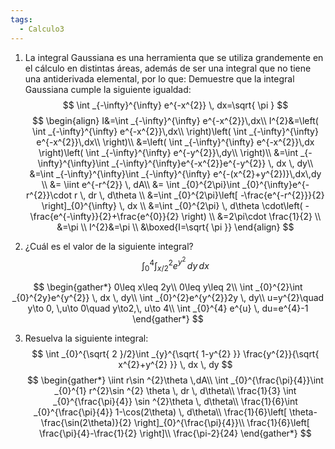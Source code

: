 ```yaml
---
tags:
  - Calculo3
---
```

1. La integral Gaussiana es una herramienta que se utiliza grandemente en el cálculo en distintas áreas, además de ser una integral que no tiene una antiderivada elemental, por lo que: Demuestre que la integral Gaussiana cumple la siguiente igualdad:
$$
\int _{-\infty}^{\infty} e^{-x^{2}} \, dx=\sqrt{ \pi } 
$$
$$
\begin{align}
I&=\int _{-\infty}^{\infty} e^{-x^{2}}\,dx\\
I^{2}&=\left( \int _{-\infty}^{\infty} e^{-x^{2}}\,dx\\ \right)\left( \int _{-\infty}^{\infty} e^{-x^{2}}\,dx\\ \right)\\
&=\left( \int _{-\infty}^{\infty} e^{-x^{2}}\,dx \right)\left( \int _{-\infty}^{\infty} e^{-y^{2}}\,dy\\ \right)\\
&=\int _{-\infty}^{\infty}\int _{-\infty}^{\infty}e^{-x^{2}}e^{-y^{2}} \, dx  \, dy\\
&=\int _{-\infty}^{\infty}\int _{-\infty}^{\infty} e^{-(x^{2}+y^{2})}\,dx\,dy \\
&= \iint e^{-r^{2}} \, dA\\
&= \int _{0}^{2\pi}\int _{0}^{\infty}e^{-r^{2}}\cdot r \, dr  \, d\theta \\
 &=\int _{0}^{2\pi}\left[ -\frac{e^{-r^{2}}}{2} \right]_{0}^{\infty} \, dx  \\
&=\int _{0}^{2\pi} \, d\theta \cdot\left( -\frac{e^{-\infty}}{2}+\frac{e^{0}}{2}  \right) \\
&=2\pi\cdot \frac{1}{2} \\
&=\pi \\
I^{2}&=\pi \\
&\boxed{I=\sqrt{ \pi }}
\end{align}
$$

2. ¿Cuál es el valor de la siguiente integral?
$$
\int _{0}^{4}\int _{x/2}^{2} e^{y^{2}} \, dy  \, dx
$$

$$
\begin{gather*}
0\leq x\leq 2y\\
0\leq y\leq 2\\
\int _{0}^{2}\int _{0}^{2y}e^{y^{2}} \, dx  \, dy\\
\int _{0}^{2}e^{y^{2}}2y \, dy\\
u=y^{2}\quad y\to 0, \,u\to 0\quad y\to2,\, u\to 4\\
\int _{0}^{4} e^{u} \, du=e^{4}-1 
\end{gather*}
$$

3. Resuelva la siguiente integral:
$$
\int _{0}^{\sqrt{ 2 }/2}\int _{y}^{\sqrt{ 1-y^{2} }} \frac{y^{2}}{\sqrt{ x^{2}+y^{2} }} \, dx  \, dy 
$$
$$
\begin{gather*}
\iint r\sin ^{2}\theta \,dA\\
\int _{0}^{\frac{\pi}{4}}\int _{0}^{1} r^{2}\sin ^{2} \theta \, dr  \, d\theta\\
\frac{1}{3} \int _{0}^{\frac{\pi}{4}} \sin ^{2}\theta \, d\theta\\
\frac{1}{6}\int _{0}^{\frac{\pi}{4}} 1-\cos(2\theta) \, d\theta\\
\frac{1}{6}\left[ \theta-\frac{\sin(2\theta)}{2} \right]_{0}^{\frac{\pi}{4}}\\
\frac{1}{6}\left[ \frac{\pi}{4}-\frac{1}{2} \right]\\
\frac{\pi-2}{24}
\end{gather*}
$$
